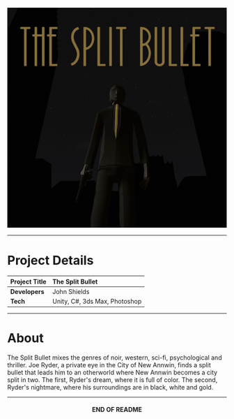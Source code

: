 <p align="center"><img src="workings/shots/good_shots/MainTitle.jpg" alt="tsb"/></p>

***

# Project Details
| **Project Title** | The Split Bullet              |
|:------------------|:------------------------------|
| **Developers**    | John Shields                  |
| **Tech**          | Unity, C#, 3ds Max, Photoshop |

***

# About
The Split Bullet mixes the genres of noir, western, sci-fi, psychological and thriller. 
Joe Ryder, a private eye in the City of New Annwin, 
finds a split bullet that leads him to an otherworld 
where New Annwin becomes a city split in two. 
The first, Ryder's dream, where it is full of color. 
The second, Ryder's nightmare, where his surroundings are in black, white and gold.

***

<h4 align="center">END OF README</h4>